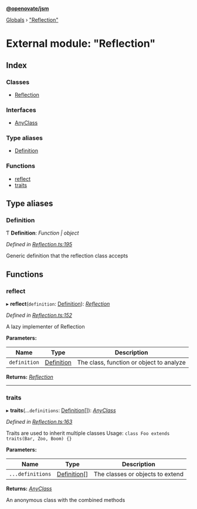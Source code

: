 **[@openovate/jsm](../README.md)**

[Globals](../globals.md) › [&quot;Reflection&quot;](_reflection_.md)

# External module: "Reflection"

## Index

### Classes

* [Reflection](../classes/_reflection_.reflection.md)

### Interfaces

* [AnyClass](../interfaces/_reflection_.anyclass.md)

### Type aliases

* [Definition](_reflection_.md#definition)

### Functions

* [reflect](_reflection_.md#reflect)
* [traits](_reflection_.md#traits)

## Type aliases

###  Definition

Ƭ **Definition**: *Function | object*

*Defined in [Reflection.ts:195](https://github.com/Openovate/jsm/blob/214a343/src/Reflection.ts#L195)*

Generic definition that the reflection class accepts

## Functions

###  reflect

▸ **reflect**(`definition`: [Definition](_reflection_.md#definition)): *[Reflection](../classes/_reflection_.reflection.md)*

*Defined in [Reflection.ts:152](https://github.com/Openovate/jsm/blob/214a343/src/Reflection.ts#L152)*

A lazy implementer of Reflection

**Parameters:**

Name | Type | Description |
------ | ------ | ------ |
`definition` | [Definition](_reflection_.md#definition) | The class, function or object to analyze  |

**Returns:** *[Reflection](../classes/_reflection_.reflection.md)*

___

###  traits

▸ **traits**(...`definitions`: [Definition](_reflection_.md#definition)[]): *[AnyClass](../interfaces/_reflection_.anyclass.md)*

*Defined in [Reflection.ts:163](https://github.com/Openovate/jsm/blob/214a343/src/Reflection.ts#L163)*

Traits are used to inherit multiple classes
Usage: `class Foo extends traits(Bar, Zoo, Boom) {}`

**Parameters:**

Name | Type | Description |
------ | ------ | ------ |
`...definitions` | [Definition](_reflection_.md#definition)[] | The classes or objects to extend |

**Returns:** *[AnyClass](../interfaces/_reflection_.anyclass.md)*

An anonymous class with the combined methods